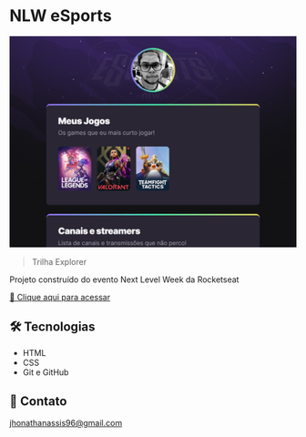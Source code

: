 # NLW eSports 

![preview](./.GitHub/preview.png)

>Trilha Explorer

Projeto construído do evento Next Level Week da Rocketseat

[🔗 Clique aqui para acessar](https://jtassis.github.io/nlw-eSports-explorer/)

## 🛠️ Tecnologias

- HTML
- CSS
- Git e GitHub

## 📒 Contato

jhonathanassis96@gmail.com